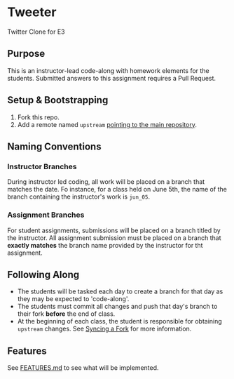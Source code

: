 # Tweeter
Twitter Clone for E3

## Purpose
This is an instructor-lead code-along with homework elements for the students. Submitted answers to this assignment requires a Pull Request.

## Setup & Bootstrapping

1. Fork this repo.
2. Add a remote named `upstream` [pointing to the main repository](https://help.github.com/articles/configuring-a-remote-for-a-fork/).

## Naming Conventions

### Instructor Branches
During instructor led coding, all work will be placed on a branch that matches the date. Fo instance, for a class held on June 5th, the name of the branch containing the instructor's work is `jun_05`.

### Assignment Branches
For student assignments, submissions will be placed on a branch titled by the instructor. All assignment submission must be placed on a branch that **exactly matches** the branch name provided by the instructor for tht assignment.

## Following Along

- The students will be tasked each day to create a branch for that day as they may be expected to 'code-along'.
- The students must commit all changes and push that day's branch to their fork **before** the end of class.
- At the beginning of each class, the student is responsible for obtaining `upstream` changes. See [Syncing a Fork](https://help.github.com/articles/syncing-a-fork/) for more information.

## Features

See [FEATURES.md](https://github.com/nss-evening-cohort-3/tweeter/blob/master/FEATURES.md) to see what will be implemented.
